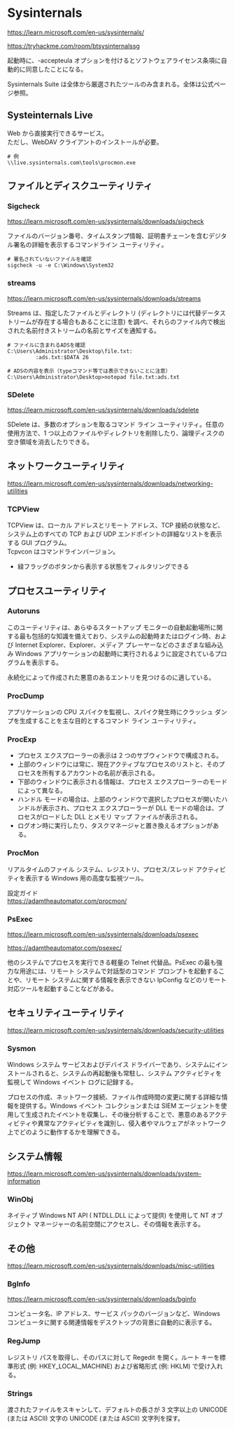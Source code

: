 # Sysinternals

https://learn.microsoft.com/en-us/sysinternals/

https://tryhackme.com/room/btsysinternalssg

起動時に、-accepteula オプションを付けるとソフトウェアライセンス条項に自動的に同意したことになる。

Sysinternals Suite は全体から厳選されたツールのみ含まれる。全体は公式ページ参照。

## Systeinternals Live

Web から直接実行できるサービス。  
ただし、WebDAV クライアントのインストールが必要。

```shell
# 例
\\live.sysinternals.com\tools\procmon.exe
```

## ファイルとディスクユーティリティ

### Sigcheck

https://learn.microsoft.com/en-us/sysinternals/downloads/sigcheck

ファイルのバージョン番号、タイムスタンプ情報、証明書チェーンを含むデジタル署名の詳細を表示するコマンドライン ユーティリティ。

```shell
# 署名されていないファイルを確認
sigcheck -u -e C:\Windows\System32
```

### streams

https://learn.microsoft.com/en-us/sysinternals/downloads/streams

Streams は、指定したファイルとディレクトリ (ディレクトリには代替データストリームが存在する場合もあることに注意) を調べ、それらのファイル内で検出された名前付きストリームの名前とサイズを通知する。

```shell
# ファイルに含まれるADSを確認
C:\Users\Administrator\Desktop\file.txt:
         :ads.txt:$DATA 26

# ADSの内容を表示（typeコマンド等では表示できないことに注意）
C:\Users\Administrator\Desktop>notepad file.txt:ads.txt
```

### SDelete

https://learn.microsoft.com/en-us/sysinternals/downloads/sdelete

SDelete は、多数のオプションを取るコマンド ライン ユーティリティ。任意の使用方法で、1 つ以上のファイルやディレクトリを削除したり、論理ディスクの空き領域を消去したりできる。

## ネットワークユーティリティ

https://learn.microsoft.com/en-us/sysinternals/downloads/networking-utilities

### TCPView

TCPView は、ローカル アドレスとリモート アドレス、TCP 接続の状態など、システム上のすべての TCP および UDP エンドポイントの詳細なリストを表示する GUI プログラム。  
Tcpvcon はコマンドラインバージョン。

- 緑フラッグのボタンから表示する状態をフィルタリングできる

## プロセスユーティリティ

### Autoruns

このユーティリティは、あらゆるスタートアップ モニターの自動起動場所に関する最も包括的な知識を備えており、システムの起動時またはログイン時、および Internet Explorer、Explorer、メディア プレーヤーなどのさまざまな組み込み Windows アプリケーションの起動時に実行されるように設定されているプログラムを表示する。

永続化によって作成された悪意のあるエントリを見つけるのに適している。

### ProcDump

アプリケーションの CPU スパイクを監視し、スパイク発生時にクラッシュ ダンプを生成することを主な目的とするコマンド ライン ユーティリティ。

### ProcExp

- プロセス エクスプローラーの表示は 2 つのサブウィンドウで構成される。
- 上部のウィンドウには常に、現在アクティブなプロセスのリストと、そのプロセスを所有するアカウントの名前が表示される。
- 下部のウィンドウに表示される情報は、プロセス エクスプローラーのモードによって異なる。
- ハンドル モードの場合は、上部のウィンドウで選択したプロセスが開いたハンドルが表示され、プロセス エクスプローラーが DLL モードの場合は、プロセスがロードした DLL とメモリ マップ ファイルが表示される。
- ログオン時に実行したり、タスクマネージャと置き換えるオプションがある。

### ProcMon

リアルタイムのファイル システム、レジストリ、プロセス/スレッド アクティビティを表示する Windows 用の高度な監視ツール。

設定ガイド  
https://adamtheautomator.com/procmon/

### PsExec

https://learn.microsoft.com/en-us/sysinternals/downloads/psexec

https://adamtheautomator.com/psexec/

他のシステムでプロセスを実行できる軽量の Telnet 代替品。PsExec の最も強力な用途には、リモート システムで対話型のコマンド プロンプトを起動することや、リモート システムに関する情報を表示できない IpConfig などのリモート対応ツールを起動することなどがある。

## セキュリティユーティリティ

https://learn.microsoft.com/en-us/sysinternals/downloads/security-utilities

### Sysmon

Windows システム サービスおよびデバイス ドライバーであり、システムにインストールされると、システムの再起動後も常駐し、システム アクティビティを監視して Windows イベント ログに記録する。

プロセスの作成、ネットワーク接続、ファイル作成時間の変更に関する詳細な情報を提供する。Windows イベント コレクションまたは SIEM エージェントを使用して生成されたイベントを収集し、その後分析することで、悪意のあるアクティビティや異常なアクティビティを識別し、侵入者やマルウェアがネットワーク上でどのように動作するかを理解できる。

## システム情報

https://learn.microsoft.com/en-us/sysinternals/downloads/system-information

### WinObj

ネイティブ Windows NT API ( NTDLL.DLL によって提供) を使用して NT オブジェクト マネージャーの名前空間にアクセスし、その情報を表示する。

## その他

https://learn.microsoft.com/en-us/sysinternals/downloads/misc-utilities

### BgInfo

https://learn.microsoft.com/en-us/sysinternals/downloads/bginfo

コンピュータ名、IP アドレス、サービス パックのバージョンなど、Windows コンピュータに関する関連情報をデスクトップの背景に自動的に表示する。

### RegJump

レジストリ パスを取得し、そのパスに対して Regedit を開く。ルート キーを標準形式 (例: HKEY_LOCAL_MACHINE) および省略形式 (例: HKLM) で受け入れる。

### Strings

渡されたファイルをスキャンして、デフォルトの長さが 3 文字以上の UNICODE (または ASCII) 文字の UNICODE (または ASCII) 文字列を探す。
